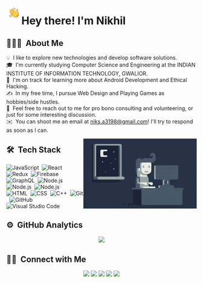 <img alt="Night Coding" src="./assets/Hand%20Wave.gif" width='40' align="left"/><h1>Hey there! I'm Nikhil</h1>

## 👨🏻‍💻 &nbsp;About Me

💡 &nbsp;I like to explore new technologies and develop software solutions.\
🎓 &nbsp;I'm currently studying Computer Science and Engineering at the INDIAN INSTITUTE OF INFORMATION TECHNOLOGY, GWALIOR.\
🌱 &nbsp;I'm on track for learning more about Android Development and Ethical Hacking.\
✍️ &nbsp;In my free time, I pursue Web Design and Playing Games as hobbies/side hustles.\
💬 &nbsp;Feel free to reach out to me for pro bono consulting and volunteering, or just for some interesting discussion.\
✉️ &nbsp;You can shoot me an email at niks.a3198@gmail.com! I'll try to respond as soon as I can.

<img alt="Night Coding" src="https://raw.githubusercontent.com/AVS1508/AVS1508/master/assets/Night-Coding.gif" align="right"/>

## 🛠 &nbsp;Tech Stack

![JavaScript](https://img.shields.io/badge/-JavaScript-05122A?style=flat&logo=javascript)&nbsp;
![React](https://img.shields.io/badge/-React-05122A?style=flat&logo=react)&nbsp;
![Redux](https://img.shields.io/badge/-Redux-05122A?style=flat&logo=redux)&nbsp;
![Firebase](https://img.shields.io/badge/-Firebase-05122A?style=flat&logo=firebase)&nbsp;
![GraphQL](https://img.shields.io/badge/-GraphQL-05122A?style=flat&logo=graphql)&nbsp;
![Node.js](https://img.shields.io/badge/-Node.js-05122A?style=flat&logo=node.js)&nbsp;
![Node.js](https://img.shields.io/badge/-Figma-05122A?style=flat&logo=figma)&nbsp;
![Node.js](https://img.shields.io/badge/-AdobeXD-05122A?style=flat&logo=adobe-xd)&nbsp;
![HTML](https://img.shields.io/badge/-HTML-05122A?style=flat&logo=HTML5)&nbsp;
![CSS](https://img.shields.io/badge/-CSS-05122A?style=flat&logo=CSS3&logoColor=1572B6)&nbsp;
![C++](https://img.shields.io/badge/-C++-05122A?style=flat&logo=C%2B%2B&logoColor=00599C)&nbsp;
![Git](https://img.shields.io/badge/-Git-05122A?style=flat&logo=git)&nbsp;
![GitHub](https://img.shields.io/badge/-GitHub-05122A?style=flat&logo=github)&nbsp;
![Visual Studio Code](https://img.shields.io/badge/-Visual%20Studio%20Code-05122A?style=flat&logo=visual-studio-code&logoColor=007ACC)&nbsp;

## ⚙️ &nbsp;GitHub Analytics

<p align="center">
<a href="https://github.com/theninza">
  <img height="180em" src="https://github-readme-stats-eight-theta.vercel.app/api?username=theninza&show_icons=true&theme=algolia&count_private=true"/>
</a>
</p>

## 🤝🏻 &nbsp;Connect with Me

<p align="center">
<a href="https://theninza.me"><img src="https://img.shields.io/badge/-theninza.me-3423A6?style=flat&logo=Google-Chrome&logoColor=white"/></a>
<a href="https://linkedin.com/in/theninza"><img src="https://img.shields.io/badge/-Nikhil%20Kumar%20Gupta-0077B5?style=flat&logo=Linkedin&logoColor=white"/></a>
<a href="mailto:niks.a3198@gmail.com"><img src="https://img.shields.io/badge/-niks.a3198@gmail.com-D14836?style=flat&logo=Gmail&logoColor=white"/></a>
<a href="https://www.instagram.com/nik_gupta._/"><img src="https://img.shields.io/badge/-@nik_gupta.__-E4405F?style=flat&logo=Instagram&logoColor=white"/></a>
<a href="https://facebook.com/theninzza"><img src="https://img.shields.io/badge/-@theninzza-1877F2?style=flat&logo=Facebook&logoColor=white"/></a>
</p>
